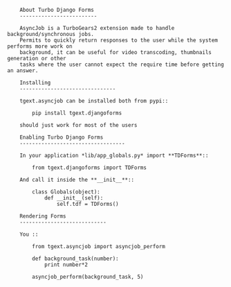         About Turbo Django Forms
        -------------------------
        
        AsyncJob is a TurboGears2 extension made to handle background/synchronous jobs.
        Permits to quickly return responses to the user while the system performs more work on
        background, it can be useful for video transcoding, thumbnails generation or other
        tasks where the user cannot expect the require time before getting an answer.
        
        Installing
        -------------------------------
        
        tgext.asyncjob can be installed both from pypi::
        
            pip install tgext.djangoforms
        
        should just work for most of the users
        
        Enabling Turbo Django Forms
        ----------------------------------
        
        In your application *lib/app_globals.py* import **TDForms**::
        
            from tgext.djangoforms import TDForms
        
        And call it inside the **__init__**::
        
            class Globals(object):
                def __init__(self):
                    self.tdf = TDForms()
        
        Rendering Forms
        ----------------------------
        
        You ::
        
            from tgext.asyncjob import asyncjob_perform
        
            def background_task(number):
                print number*2
        
            asyncjob_perform(background_task, 5)